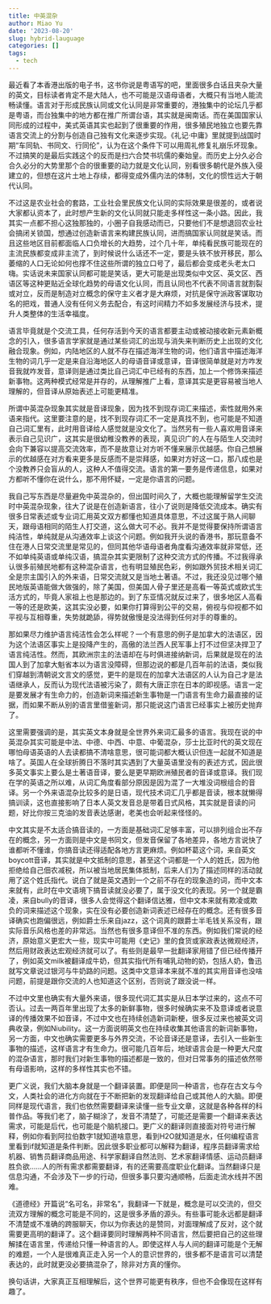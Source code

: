 ```yaml
---
title: 中英混杂
author: Miao Yu
date: '2023-08-20'
slug: hybrid-lauguage
categories: []
tags:
  - tech
---
```


最近看了本香港出版的电子书，这书你说是粤语写的吧，里面很多白话且夹杂大量的英文，目标读者肯定不是大陆人，也不可能是汉语母语者，大概只有当地人能流畅读懂。语言对于形成民族认同或文化认同是非常重要的，港独集中的论坛几乎都是粤语，而台独集中的地方都在推广所谓台语，其实就是闽南话。而在美国国家认同形成的过程中，美式英语其实也起到了很重要的作用，很多殖民地独立也要先靠语言交流上的分割与创造自己独有文化来逐步实现。《礼记·中庸》里就提到战国时期“车同轨、书同文、行同伦”，认为在这个条件下可以用周礼修复礼崩乐坏现象。不过搞笑的是最后实践这个的反而是扫六合焚书坑儒的秦始皇。而历史上分久必合合久必分的大势里那个合的很重要的动力就是文化认同，别看很多朝代是外族入侵建立的，但想在这片土地上存续，都得变成外儒内法的体制，文化的惯性远大于朝代认同。

不过这是农业社会的套路，工业社会里民族文化认同的实际效果是很差的，或者说大家都认资本了，此时想产生新的文化认同就只能走多样性这一条小路。因此，我其实一点都不担心这独那独的，小圈子自我感动而已，只要他们不是想退回农业社会搞闭关锁国，想通过创造新语言来构建民族认同，进而搞国家认同就是笑话。而且这些地区目前都面临人口负增长的大趋势，过个几十年，单纯看民族可能现在的主流民族都变成非主流了，到时候说什么话还不一定，要是头铁不放开移民，那么萎缩的人口无论如何也撑不住这些所谓的独立口号了，最后都会变成老头老太口嗨。实话说未来国家认同都可能是笑话，更大可能是出现类似中文区、英文区、西语区等这种更贴近全球化趋势的母语文化认同，而且认同也不代表不同语言就割裂或对立，反而是制造对立概念的保守主义者才是大麻烦，对抗是保守派政客谋取功名的把戏，普通人没有任何义务去配合，有这时间精力不如多发展经济与技术，提升人类整体的生活幸福度。

语言毕竟就是个交流工具，任何存活到今天的语言都要主动或被动接收新元素新概念的引入，很多语言学家就是通过某些词汇的出现与消失来判断历史上出现的文化融合现象。例如，内陆地区的人就不存在描述海洋生物的词，他们语言中描述海洋生物的词几乎一定是来自沿海地区人的母语音译或意译，音译很简单就是对方咋发音我就咋发音，意译则是通过类比自己词汇中已经有的东西，加上一个修饰来描述新事物。这两种模式经常是并存的，从理解推广上看，意译其实是更容易被当地人理解的，但音译从原始表述上可能更精准。

所谓中英混杂现象其实就是音译现象，因为找不到现存词汇来描述，索性就用外来语来指代。这里要注意的是，找不到现存词汇不一定是真找不到，也可能是不知道自己词汇里有，此时用音译给人感觉就是没文化了。当然另有一些人喜欢用音译来表示自己见识广，这其实是很幼稚没教养的表现，真见识广的人在与陌生人交流时会向下兼容以提高交流效率，而不是故意让对方听不懂来展示优越感。你自己想展示的优越感在对方看来更多是反感而不是崇拜感，如果对方好这一口，那八成也是个没教养只会盲从的人，这种人不值得交流。语言的第一要务是传递信息，如果对方都听不懂你在说什么，那不用怀疑，一定是你语言的问题。

我自己写东西是尽量避免中英混杂的，但出国时间久了，大概也能理解留学生交流时中英混杂现象，往大了说是在创造新语言，往小了说则是降低交流成本。确实有很多日常表述或专业词汇用英文双方都懂也知道具体意思，不过这属于熟人间聊天，跟母语相同的陌生人打交道，这么做大可不必。我并不是觉得要保持所谓语言纯洁性，单纯就是从沟通效率上谈这个问题。例如我开头说的香港书，那玩意备不住在港人日常交流里是常见的，但同其他华语母语者角度看沟通效率就非常低，还不如单纯英语或单纯汉语，搞混杂其实更限制了这种交流方式的传播。不过我得承认很多前殖民地都有这种混杂语言，也有明显殖民色彩，例如跟外贸技术相关词汇全是宗主国引入的外来语，日常交流就又是当地土著语。不过，我还没见过哪个殖民地版英语能做大做强的，除了美国，但美国人骨子里还是高看一等英式或欧式生活方式的，毕竟人家祖上也是那边的。到了东亚情况就反过来了，很多地区人高看一等的还是欧美，这其实没必要，如果你打算得到公平的交易，俯视与仰视都不如平视与互相尊重，失势就跪舔，得势就傲慢是没法得到任何对手的尊重的。

那如果尽力维护语言纯洁性会怎么样呢？一个有意思的例子是加拿大的法语区，因为这个法语区事实上是投降产生的，高傲的法兰西人民军事上打不过但坚决捍卫了语言纯洁性。然而，其欧洲宗主的法语却在与时俱进接纳新词，后果就是现在的法国人到了加拿大魁省本以为语言没障碍，但那边说的都是几百年前的法语，类似我们穿越到清朝说文言文的感觉，更牛的是现在的加拿大法语区的人认为自己才是法语继承人，反而认为现代法语被污染了，颇有大唐正宗在日本的即视感。语言一定是要发展才有生命力的，创造新词来描述新生事物是一门语言有生命力最直接的证据，而如果不断从别的语言里借鉴新词，那只能说这门语言已经事实上被历史抛弃了。

这里需要强调的是，其实英文本身就是全世界外来词汇最多的语言。我现在说的中英混杂其实可能是中法、中德、中西、中意、中葡混杂，莎士比亚时代的英文现在哪怕母语英语的人去读都搞不清啥意思，很可能词都大概认识但连一起就不知道是啥了。英国人在全球折腾日不落时其实遇到了大量英语里没有的表述方式，因此很多英文事实上要么是土著语音译，要么是更早期欧洲殖民者的音译或意译。我们现在学的英语之所以难，从词汇角度看部分原因是因为混了一大堆没词根组合的音译。另一个外来语混杂比较多的是日语，现代技术词汇几乎都是音读，根本就懒得搞训读，这也直接影响了日本人英文发音总是带着日式风格，其实就是音读的问题，好比你按三克油的发音表达感谢，老美也会听起来怪怪的。

中文其实是不太适合搞音读的，一方面是基础词汇足够丰富，可以排列组合出不存在的概念，另一方面则是中文是书同文，但发音保留了各地差异，各地方言说快了谁都听不懂谁，你搞音读还得适配各地方言更麻烦。例如杯葛这个词，来自英文boycott音译，其实就是中文抵制的意思，甚至这个词都是一个人的姓氏，因为他拒绝给自己佃农减税，所以被当地居民集体抵制，后来人们为了描述同样的活动就用了这个姓氏指代。说白了就是英文遇到一个之前不存在的现象造的词，而中文本来就有，此时在中文语境下搞音读就没必要了，属于没文化的表现。另一个就是霸凌，来自bully的音译，很多人会觉得这个翻译信达雅，但中文本来就有欺凌或欺负的词来描述这个现象，实在没有必要创造新词表述已经存在的概念。还有很多音译确实也跑偏很远，例如爵士乐来自jazz，这个词真的跟爵士半毛钱关系没有，跟实际音乐风格也差的非常远。当然也有很多意译但不准的东西。例如我们常说的经济，原始意义更宏大一些，现实中可能用《史记》里的食货或家政表达微观经济，然后用财政表达宏观经济就可以了。有些则是最早一批翻译家用错了但已经传播开了，例如英文milk被翻译成牛奶，但其实指代所有哺乳动物的奶，包括人奶，鲁迅就写文章说过银河与牛奶路的问题。这类中文意译本来就不准的其实用音译也没啥问题，前提是跟你交流的人也知道这个区别，否则说了跟没说一样。

不过中文里也确实有大量外来语，很多现代词汇其实是从日本学过来的，这点不可否认。过去一两百年里出现了太多的新鲜事物，很多时候确实来不及意译或者说意译的传播效果不如音译，不过中文也在持续创造新词新梗，很多反过来也被英文词典收录，例如Niubility。这一方面说明英文也在持续收集其他语言的新词新事物，另一方面，中文也确实需要更多与外界交流，不论音译还是意译，去引入一些新生事物的描述，这样语言才有生命力。很可能几百年后，地球语言会是一种更大尺度的混杂语言，那时我们对新生事物的描述都是一致的，但对日常事务的描述依然带有母语影响，这样的多样性其实也不错。

更广义说，我们大脑本身就是一个翻译装置。即便是同一种语言，也存在古文与今文，人类社会的进化方向就在于不断把新的发现翻译给自己或其他人的大脑。即便同样是现代语言，我们也依然需要翻译来读懂一些专业文章，这就是各种各样的科普作品。等我们老了，脑子糊涂了，发音不清楚了，可能还是需要一个翻译来表达需求，可能是后代，也可能是个脑机接口。更广义的翻译则直接面对符号进行解释，例如你看到阿拉伯数字1就知道啥意思，看到H2O就知道是水，任何编程语言里看到if就知道是条件判断。因此很多职业都可以解释为翻译，程序员翻译需求给机器、销售员翻译商品用途、科学家翻译自然法则、艺术家翻译情感、运动员翻译胜负欲……人的所有需求都需要翻译，有的还需要高度职业化翻译。当然翻译只是信息沟通，不会涉及下一步的行动，但很多事只要沟通顺畅，后面走流水线并不困难。

《道德经》开篇说“名可名，非常名”，我翻译一下就是，概念是可以交流的，但交流双方理解的概念可能是不同的，这是很多矛盾的源头。有些事可能永远都是翻译不清楚或不准确的跨服聊天，你以为你表达的是赞同，对面理解成了反对，这个就需要更高明的翻译了。这个翻译要同时理解两种不同语言，然后要把自己的这些理解揉在语言里，传递给只懂一种语言的人。即使这样人与人间的翻译可能是个无解的难题，一个人是很难真正走入另一个人的意识世界的，很多都不是语言可以清楚表达的，此时就更没必要搞混杂了，除非对方真的懂你。

换句话讲，大家真正互相理解后，这个世界可能更有秩序，但也不会像现在这样有趣了。
